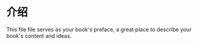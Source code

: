 # 介绍

This file file serves as your book's preface, a great place to describe your book's content and ideas.

